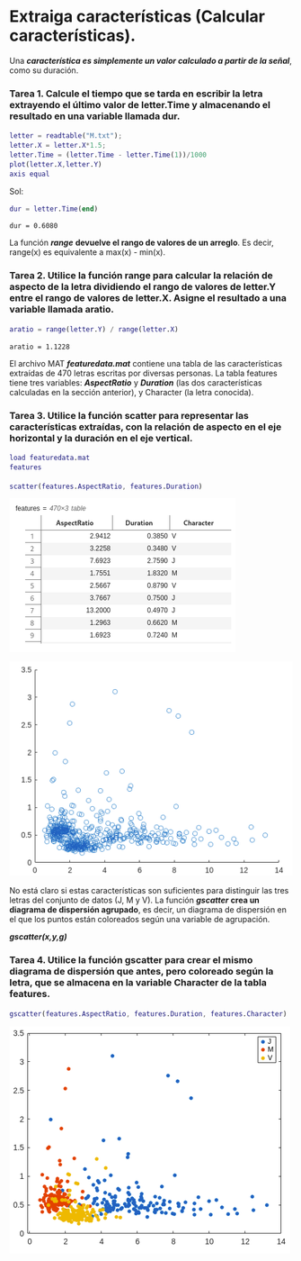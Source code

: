 # Extraiga características (Calcular características).

Una ***característica es simplemente un valor calculado a partir de la señal***, como su duración.

### Tarea 1. Calcule el tiempo que se tarda en escribir la letra extrayendo el último valor de letter.Time y almacenando el resultado en una variable llamada dur.

```MatLab
letter = readtable("M.txt");
letter.X = letter.X*1.5;
letter.Time = (letter.Time - letter.Time(1))/1000
plot(letter.X,letter.Y)
axis equal
```
Sol:  
```MatLab
dur = letter.Time(end)
```
```
dur = 0.6080
```

La función ***range*** **devuelve el rango de valores de un arreglo**. Es decir, range(x) es equivalente a max(x) - min(x).

### Tarea 2. Utilice la función range para calcular la relación de aspecto de la letra dividiendo el rango de valores de letter.Y entre el rango de valores de letter.X. Asigne el resultado a una variable llamada aratio.

```MatLab
aratio = range(letter.Y) / range(letter.X)
```
```
aratio = 1.1228
```

El archivo MAT ***featuredata.mat*** contiene una tabla de las características extraídas de 470 letras escritas por diversas personas. La tabla features tiene tres variables: ***AspectRatio*** y ***Duration*** (las dos características calculadas en la sección anterior), y Character (la letra conocida).

### Tarea 3. Utilice la función scatter para representar las características extraídas, con la relación de aspecto en el eje horizontal y la duración en el eje vertical.

```MatLab
load featuredata.mat
features

scatter(features.AspectRatio, features.Duration)
```
![](https://github.com/jm-quintas/MachineLearningMATLAB/blob/main/img/Captura%20desde%202025-02-12%2022-22-47.png)

![](https://github.com/jm-quintas/MachineLearningMATLAB/blob/main/img/Captura%20desde%202025-02-12%2022-23-09.png)

No está claro si estas características son suficientes para distinguir las tres letras del conjunto de datos (J, M y V). La función ***gscatter*** **crea un diagrama de dispersión agrupado**, es decir, un diagrama de dispersión en el que los puntos están coloreados según una variable de agrupación.

***gscatter(x,y,g)***

### Tarea 4. Utilice la función gscatter para crear el mismo diagrama de dispersión que antes, pero coloreado según la letra, que se almacena en la variable Character de la tabla features.

```MatLab
gscatter(features.AspectRatio, features.Duration, features.Character)
```
![](https://github.com/jm-quintas/MachineLearningMATLAB/blob/main/img/Captura%20desde%202025-02-12%2022-33-22.png)


